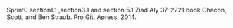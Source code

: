 Sprint0
section1.1 ,section3.1 and section 5.1 
Ziad Aly 37-2221
book Chacon, Scott, and Ben Straub. Pro Git. Apress, 2014.